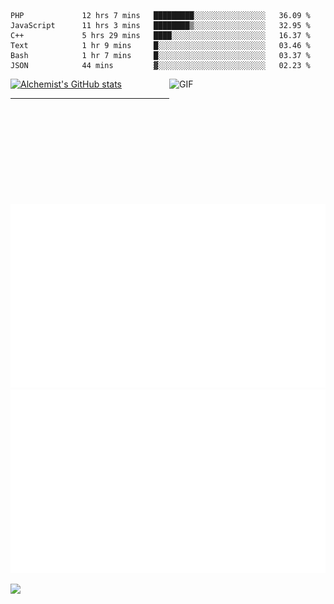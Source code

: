 <!--START_SECTION:waka-->

```text
PHP             12 hrs 7 mins   █████████░░░░░░░░░░░░░░░░   36.09 %
JavaScript      11 hrs 3 mins   ████████▒░░░░░░░░░░░░░░░░   32.95 %
C++             5 hrs 29 mins   ████░░░░░░░░░░░░░░░░░░░░░   16.37 %
Text            1 hr 9 mins     █░░░░░░░░░░░░░░░░░░░░░░░░   03.46 %
Bash            1 hr 7 mins     █░░░░░░░░░░░░░░░░░░░░░░░░   03.37 %
JSON            44 mins         ▓░░░░░░░░░░░░░░░░░░░░░░░░   02.23 %
```

<!--END_SECTION:waka-->

[![Alchemist's GitHub stats](https://github-readme-stats.vercel.app/api?username=DrMaxis&show_icons=true&theme=outrun&count_private=true)](#)
<img align="right" alt="GIF" src="https://user-images.githubusercontent.com/5355808/139111924-210cc6fa-9fb1-4dac-929d-6324a5836a92.gif" width="250" height="200" />
<hr />

![](https://raw.githubusercontent.com/DrMaxis/github-stats-transparent/output/generated/overview.svg)
![](https://raw.githubusercontent.com/DrMaxis/github-stats-transparent/output/generated/languages.svg)

 
<a href="https://count.getloli.com/"><img src="https://count.getloli.com/get/@:maxis-the-alchemist?theme=rule34"></a>
<!-- https://count.getloli.com/get/@alchemist?theme=rule34 -->
<br>
